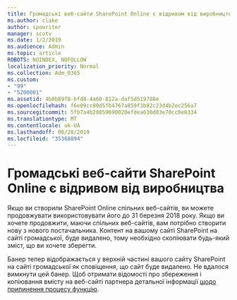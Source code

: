 ```yaml
---
title: Громадські веб-сайти SharePoint Online є відривом від виробництва
ms.author: clake
author: spowriter
manager: scotv
ms.date: 1/2/2019
ms.audience: Admin
ms.topic: article
ROBOTS: NOINDEX, NOFOLLOW
localization_priority: Normal
ms.collection: Adm_O365
ms.custom:
- "99"
- "5200001"
ms.assetid: 4b8b89f8-bfd8-4a60-812a-daf5d519788e
ms.openlocfilehash: f6e09cc80d5fb4767a859f3b82c23d4b2ec256a7
ms.sourcegitcommit: 5fb7a4b28859690020efdea630d03e70cc0e6334
ms.translationtype: MT
ms.contentlocale: uk-UA
ms.lasthandoff: 06/28/2019
ms.locfileid: "35368894"
---
```

# <a name="sharepoint-online-public-websites-are-being-discontinued"></a>Громадські веб-сайти SharePoint Online є відривом від виробництва

Якщо ви створили SharePoint Online спільних веб-сайтів, ви можете продовжувати використовувати його до 31 березня 2018 року. Якщо ви хочете продовжити, маючи спільних веб-сайтів, вам потрібно створити нову з нового постачальника. Контент на вашому сайті SharePoint на сайті громадської, буде видалено, тому необхідно скопіювати будь-який зміст, що ви хочете зберегти.
  
Банер тепер відображається у верхній частині вашого сайту SharePoint на сайті громадської як сповіщення, що сайт буде видалено. Не вдалося вимкнути цей банер. Щоб отримати відомості про збереження і копіювання вмісту на веб-сайті партнера детальної інформації [щодо припинення процесу функцію](https://go.microsoft.com/fwlink/?linkid=866980).
  